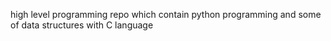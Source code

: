 high level programming repo which contain python programming and some of data structures with C language

